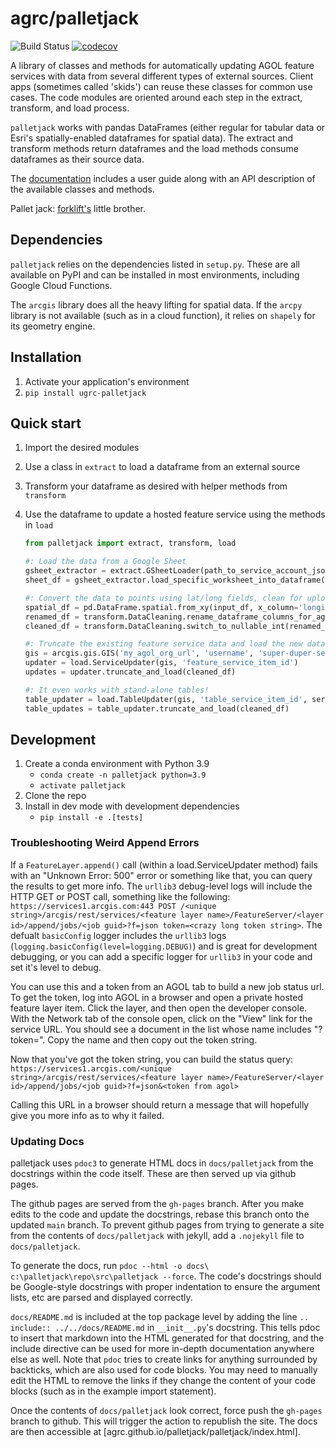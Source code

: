 # agrc/palletjack

![Build Status](https://github.com/agrc/palletjack/workflows/Build%20and%20Test/badge.svg)
[![codecov](https://codecov.io/gh/agrc/palletjack/branch/main/graph/badge.svg)](https://codecov.io/gh/agrc/palletjack)

A library of classes and methods for automatically updating AGOL feature services with data from several different types of external sources. Client apps (sometimes called 'skids') can reuse these classes for common use cases. The code modules are oriented around each step in the extract, transform, and load process.

`palletjack` works with pandas DataFrames (either regular for tabular data or Esri's spatially-enabled dataframes for spatial data). The extract and transform methods return dataframes and the load methods consume dataframes as their source data.

The [documentation](https://agrc.github.io/palletjack/palletjack) includes a user guide along with an API description of the available classes and methods.

Pallet jack: [forklift's](https://www.github.com/agrc/forklift) little brother.

## Dependencies

`palletjack` relies on the dependencies listed in `setup.py`. These are all available on PyPI and can be installed in most environments, including Google Cloud Functions.

The `arcgis` library does all the heavy lifting for spatial data. If the `arcpy` library is not available (such as in a cloud function), it relies on `shapely` for its geometry engine.

## Installation

1. Activate your application's environment
1. `pip install ugrc-palletjack`

## Quick start

1. Import the desired modules
1. Use a class in `extract` to load a dataframe from an external source
1. Transform your dataframe as desired with helper methods from `transform`
1. Use the dataframe to update a hosted feature service using the methods in `load`

   ```python
   from palletjack import extract, transform, load

   #: Load the data from a Google Sheet
   gsheet_extractor = extract.GSheetLoader(path_to_service_account_json)
   sheet_df = gsheet_extractor.load_specific_worksheet_into_dataframe(sheet_id, 'title of desired sheet', by_title=True)

   #: Convert the data to points using lat/long fields, clean for uploading
   spatial_df = pd.DataFrame.spatial.from_xy(input_df, x_column='longitude', y_column='latitude')
   renamed_df = transform.DataCleaning.rename_dataframe_columns_for_agol(spatial_df)
   cleaned_df = transform.DataCleaning.switch_to_nullable_int(renamed_df, ['an_int_field_with_null_values'])

   #: Truncate the existing feature service data and load the new data
   gis = arcgis.gis.GIS('my_agol_org_url', 'username', 'super-duper-secure-password')
   updater = load.ServiceUpdater(gis, 'feature_service_item_id')
   updates = updater.truncate_and_load(cleaned_df)

   #: It even works with stand-alone tables!
   table_updater = load.TableUpdater(gis, 'table_service_item_id', service_type='table')
   table_updates = table_updater.truncate_and_load(cleaned_df)
   ```

## Development

1. Create a conda environment with Python 3.9
   - `conda create -n palletjack python=3.9`
   - `activate palletjack`
1. Clone the repo
1. Install in dev mode with development dependencies
   - `pip install -e .[tests]`

### Troubleshooting Weird Append Errors

If a `FeatureLayer.append()` call (within a load.ServiceUpdater method) fails with an "Unknown Error: 500" error or something like that, you can query the results to get more info. The `urllib3` debug-level logs will include the HTTP GET or POST call, something like the following:
`https://services1.arcgis.com:443 POST /<unique string>/arcgis/rest/services/<feature layer name>/FeatureServer/<layer id>/append/jobs/<job guid>?f=json token=<crazy long token string>`. The defualt `basicConfig` logger includes the `urllib3` logs (`logging.basicConfig(level=logging.DEBUG)`) and is great for development debugging, or you can add a specific logger for `urllib3` in your code and set it's level to debug.

You can use this and a token from an AGOL tab to build a new job status url. To get the token, log into AGOL in a browser and open a private hosted feature layer item. Click the layer, and then open the developer console. With the Network tab of the console open, click on the "View" link for the service URL. You should see a document in the list whose name includes "?token=<really long token string>". Copy the name and then copy out the token string.

Now that you've got the token string, you can build the status query:
`https://services1.arcgis.com/<unique string>/arcgis/rest/services/<feature layer name>/FeatureServer/<layer id>/append/jobs/<job guid>?f=json&<token from agol>`

Calling this URL in a browser should return a message that will hopefully give you more info as to why it failed.

### Updating Docs

palletjack uses `pdoc3` to generate HTML docs in `docs/palletjack` from the docstrings within the code itself. These are then served up via github pages.

The github pages are served from the `gh-pages` branch. After you make edits to the code and update the docstrings, rebase this branch onto the updated `main` branch. To prevent github pages from trying to generate a site from the contents of `docs/palletjack` with jekyll, add a `.nojekyll` file to `docs/palletjack`.

To generate the docs, run `pdoc --html -o docs\ c:\palletjack\repo\src\palletjack --force`. The code's docstrings should be Google-style docstrings with proper indentation to ensure the argument lists, etc are parsed and displayed correctly.

`docs/README.md` is included at the top package level by adding the line `.. include:: ../../docs/README.md` in `__init__.py`'s docstring. This tells pdoc to insert that markdown into the HTML generated for that docstring, and the include directive can be used for more in-depth documentation anywhere else as well. Note that `pdoc` tries to create links for anything surrounded by backticks, which are also used for code blocks. You may need to manually edit the HTML to remove the links if they change the content of your code blocks (such as in the example import statement).

Once the contents of `docs/palletjack` look correct, force push the `gh-pages` branch to github. This will trigger the action to republish the site. The docs are then accessible at [agrc.github.io/palletjack/palletjack/index.html].
